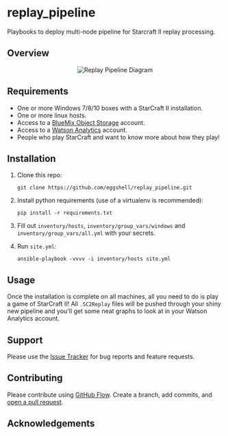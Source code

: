 # replay_pipeline

Playbooks to deploy multi-node pipeline for Starcraft II replay processing.

## Overview

<p align="center">
  <img src="https://github.com/eggshell/replay_pipeline/blob/master/replay_pipeline.png?raw=true" alt="Replay Pipeline Diagram"/>
</p>

## Requirements

* One or more Windows 7/8/10 boxes with a StarCraft II installation.
* One or more linux hosts.
* Access to a [BlueMix Object Storage](https://console.ng.bluemix.net/catalog/object-storage/) account.
* Access to a [Watson Analytics](https://www.ibm.com/analytics/watson-analytics/us-en/) account.
* People who play StarCraft and want to know more about how they play!

## Installation

1. Clone this repo:

   ```shell
   git clone https://github.com/eggshell/replay_pipeline.git
   ```

1. Install python requirements (use of a virtualenv is recommended):

   ```shell
   pip install -r requirements.txt
   ```

1. Fill out `inventory/hosts`, `inventory/group_vars/windows` and `inventory/group_vars/all.yml` with your secrets.

1. Run `site.yml`:

   ```
   ansible-playbook -vvvv -i inventory/hosts site.yml
   ```

## Usage

Once the installation is complete on all machines, all you need to do is play a game of StarCraft II! All `.SC2Replay` files will be pushed through your shiny new pipeline and you'll get some neat graphs to look at in your Watson Analytics account.

## Support

Please use the [Issue Tracker](https://github.com/eggshell/replay_pipeline/issues)
for bug reports and feature requests.

## Contributing

Please contribute using [GitHub Flow](https://guides.github.com/introduction/flow/).
Create a branch, add commits,
and [open a pull request](https://github.com/eggshell/replay_pipeline/compare/).

## Acknowledgements
